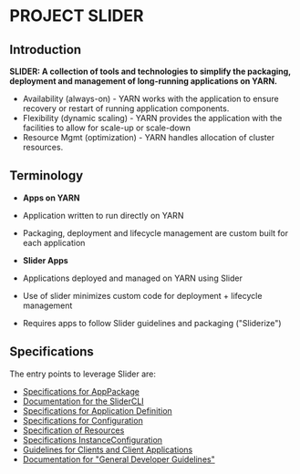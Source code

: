 <!---
   Licensed to the Apache Software Foundation (ASF) under one or more
   contributor license agreements.  See the NOTICE file distributed with
   this work for additional information regarding copyright ownership.
   The ASF licenses this file to You under the Apache License, Version 2.0
   (the "License"); you may not use this file except in compliance with
   the License.  You may obtain a copy of the License at

       http://www.apache.org/licenses/LICENSE-2.0

   Unless required by applicable law or agreed to in writing, software
   distributed under the License is distributed on an "AS IS" BASIS,
   WITHOUT WARRANTIES OR CONDITIONS OF ANY KIND, either express or implied.
   See the License for the specific language governing permissions and
   limitations under the License.
-->

PROJECT SLIDER
===

Introduction
---

**SLIDER: A collection of tools and technologies to simplify the packaging, deployment and management of long-running applications on YARN.**

- Availability (always-on) - YARN works with the application to ensure recovery or restart of running application components.
- Flexibility (dynamic scaling) - YARN provides the application with the facilities to allow for scale-up or scale-down
- Resource Mgmt (optimization) - YARN handles allocation of cluster resources.

Terminology
---

- **Apps on YARN**
 - Application written to run directly on YARN
 - Packaging, deployment and lifecycle management are custom built for each application

- **Slider Apps**
 - Applications deployed and managed on YARN using Slider
 - Use of slider minimizes custom code for deployment + lifecycle management
 - Requires apps to follow Slider guidelines and packaging ("Sliderize")

Specifications
---

The entry points to leverage Slider are:

- [Specifications for AppPackage](application_package.md)
- [Documentation for the SliderCLI](apps_on_yarn_cli.md)
- [Specifications for Application Definition](application_definition.md)
- [Specifications for Configuration](application_configuration.md)
- [Specification of Resources](resource_specification.md)
- [Specifications InstanceConfiguration](application_instance_configuration.md)
- [Guidelines for Clients and Client Applications](canonical_scenarios.md)
- [Documentation for "General Developer Guidelines"](app_developer_guideline.md)
